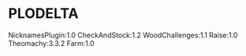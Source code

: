 # PLODELTA
NicknamesPlugin:1.0
CheckAndStock:1.2
WoodChallenges:1.1
Raise:1.0
Theomachy:3.3.2
Farm:1.0
